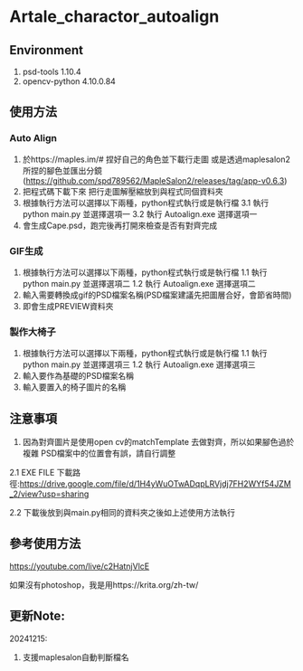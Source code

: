 # Artale_charactor_autoalign

## Environment
1. psd-tools          1.10.4
2. opencv-python      4.10.0.84

## 使用方法 

### Auto Align

1. 於https://maples.im/# 捏好自己的角色並下載行走圖 或是透過maplesalon2所捏的腳色並匯出分鏡
(https://github.com/spd789562/MapleSalon2/releases/tag/app-v0.6.3)
2. 把程式碼下載下來 把行走圖解壓縮放到與程式同個資料夾
3. 根據執行方法可以選擇以下兩種，python程式執行或是執行檔
3.1 執行 python main.py 並選擇選項一
3.2 執行 Autoalign.exe 選擇選項一
4. 會生成Cape.psd，跑完後再打開來檢查是否有對齊完成

### GIF生成
1. 根據執行方法可以選擇以下兩種，python程式執行或是執行檔
1.1 執行 python main.py 並選擇選項二
1.2 執行 Autoalign.exe 選擇選項二
2. 輸入需要轉換成gif的PSD檔案名稱(PSD檔案建議先把圖層合好，會節省時間)
3. 即會生成PREVIEW資料夾

### 製作大椅子
1. 根據執行方法可以選擇以下兩種，python程式執行或是執行檔
1.1 執行 python main.py 並選擇選項三
1.2 執行 Autoalign.exe 選擇選項三
2. 輸入要作為基礎的PSD檔案名稱
3. 輸入要置入的椅子圖片的名稱

## 注意事項
1. 因為對齊圖片是使用open cv的matchTemplate 去做對齊，所以如果腳色過於複雜 PSD檔案中的位置會有誤，請自行調整
   
2.1 EXE FILE 下載路徑:https://drive.google.com/file/d/1H4yWuOTwADqpLRVjdj7FH2WYf54JZM_2/view?usp=sharing

2.2 下載後放到與main.py相同的資料夾之後如上述使用方法執行

## 參考使用方法
https://youtube.com/live/c2HatnjVlcE

如果沒有photoshop，我是用https://krita.org/zh-tw/

## 更新Note:
20241215:
1. 支援maplesalon自動判斷檔名

